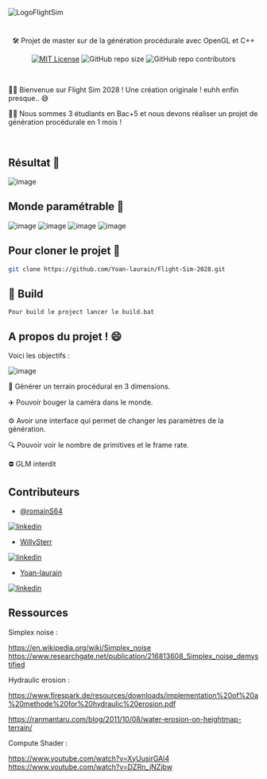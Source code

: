 ![LogoFlightSim](https://github.com/Yoan-laurain/Flight-Sim-2028/assets/80961060/70f84e5e-aa0d-4b12-8426-4a97735e9f00)

#

<p align="center">🛠 Projet de master sur de la génération procédurale avec OpenGL et C++</p>

<div align="center">

[![MIT License](https://img.shields.io/badge/License-MIT-green.svg)](https://choosealicense.com/licenses/mit/)
![GitHub repo size](https://img.shields.io/github/repo-size/Yoan-laurain/Flight-Sim-2028?style=flat&logo=github&logoColor=whitesmoke&label=Repo%20Size)
![GitHub repo contributors](https://img.shields.io/github/contributors-anon/Yoan-laurain/Flight-Sim-2028?style=flat&label=Contributors)

</div>

<br/>

👩‍💻 Bienvenue sur Flight Sim 2028 ! Une création originale ! euhh enfin presque.. 😅

👨‍🎓 Nous sommes 3 étudiants en Bac+5 et nous devons réaliser un projet de génération procédurale en 1 mois ! 

<br/>

## Résultat 🎉

![image](https://github.com/Yoan-laurain/Flight-Sim-2028/assets/80961060/6cc7b25e-c8dc-40be-9899-2f7eb34bd567)

## Monde paramétrable 🔧

![image](https://github.com/Yoan-laurain/Flight-Sim-2028/assets/80961060/b2bb07b2-f9fc-49d2-b098-89592e4e9409)
![image](https://github.com/Yoan-laurain/Flight-Sim-2028/assets/80961060/709c8645-e3e6-44da-872d-0a32dd537e3e)
![image](https://github.com/Yoan-laurain/Flight-Sim-2028/assets/80961060/555496f2-dd64-4c89-b21d-4d21d301801c)
![image](https://github.com/Yoan-laurain/Flight-Sim-2028/assets/80961060/da5edb1f-bb44-4fb1-8baa-edb8035cc022)


## Pour cloner le projet 👋

```bash
git clone https://github.com/Yoan-laurain/Flight-Sim-2028.git
```

## 🚀 Build

```
Pour build le project lancer le build.bat
```

## A propos du projet ! 😄

Voici les objectifs : 

![image](https://github.com/Yoan-laurain/OpenGLDiscovery/assets/80961060/6e27162f-6f84-427c-9fea-d7beca8d5457)

🌄 Générer un terrain procédural en 3 dimensions.

✈️ Pouvoir bouger la caméra dans le monde.

⚙️ Avoir une interface qui permet de changer les paramètres de la génération.
  
🔍 Pouvoir voir le nombre de primitives et le frame rate.

⛔ GLM interdit

## Contributeurs

- [@romainS64](https://github.com/RomainS64)

[![linkedin](https://img.shields.io/badge/linkedin-0A66C2?style=for-the-badge&logo=linkedin&logoColor=white)](https://www.linkedin.com/in/romain-salha/)
  
- [WillySterr](https://github.com/WillySterr)

[![linkedin](https://img.shields.io/badge/linkedin-0A66C2?style=for-the-badge&logo=linkedin&logoColor=white)](https://www.linkedin.com/in/charly-picard-b4935a193/)

- [Yoan-laurain](https://github.com/Yoan-laurain)
  
[![linkedin](https://img.shields.io/badge/linkedin-0A66C2?style=for-the-badge&logo=linkedin&logoColor=white)](https://fr.linkedin.com/in/yoan-laurain-568886213)

## Ressources

Simplex noise : 

https://en.wikipedia.org/wiki/Simplex_noise
https://www.researchgate.net/publication/216813608_Simplex_noise_demystified

Hydraulic erosion :

https://www.firespark.de/resources/downloads/implementation%20of%20a%20methode%20for%20hydraulic%20erosion.pdf

https://ranmantaru.com/blog/2011/10/08/water-erosion-on-heightmap-terrain/

Compute Shader : 

https://www.youtube.com/watch?v=XyUusirGAl4
https://www.youtube.com/watch?v=DZRn_jNZjbw
